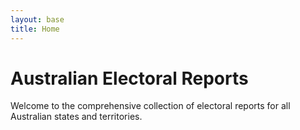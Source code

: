 ```yaml
---
layout: base
title: Home
---
```


# Australian Electoral Reports

Welcome to the comprehensive collection of electoral reports for all Australian states and territories.